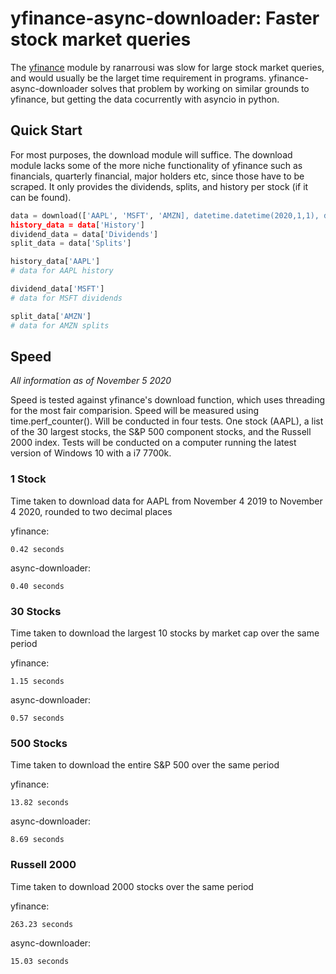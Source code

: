 # yfinance-async-downloader: Faster stock market queries
The [yfinance](https://github.com/ranaroussi/yfinance) module by ranarrousi was slow for large stock market queries, and would usually be the larget time requirement in programs. yfinance-async-downloader solves that problem by working on similar grounds to yfinance, but getting the data cocurrently with asyncio in python. 
## Quick Start
For most purposes, the download module will suffice. The download module lacks some of the more niche functionality of yfinance such as financials, quarterly financial, major holders etc, since those have to be scraped. It only provides the dividends, splits, and history per stock (if it can be found).

```python
data = download(['AAPL', 'MSFT', 'AMZN], datetime.datetime(2020,1,1), datetime.datetime.today(), '1d')
history_data = data['History']
dividend_data = data['Dividends']
split_data = data['Splits']

history_data['AAPL']
# data for AAPL history

dividend_data['MSFT']
# data for MSFT dividends

split_data['AMZN']
# data for AMZN splits
```
## Speed
*All information as of November 5 2020*

Speed is tested against yfinance's download function, which uses threading for the most fair comparision. Speed will be measured using time.perf_counter().
Will be conducted in four tests. One stock (AAPL), a list of the 30 largest stocks, the S&P 500 component stocks, and the Russell 2000 index. Tests will be conducted on a computer running the latest version of Windows 10 with a i7 7700k.

### 1 Stock
Time taken to download data for AAPL from November 4 2019 to November 4 2020, rounded to two decimal places

yfinance:
```
0.42 seconds
```
async-downloader:
```
0.40 seconds
```

### 30 Stocks
Time taken to download the largest 10 stocks by market cap over the same period

yfinance:
```
1.15 seconds
```
async-downloader:
```
0.57 seconds
```

### 500 Stocks
Time taken to download the entire S&P 500 over the same period

yfinance:
```
13.82 seconds
```
async-downloader:
```
8.69 seconds
```

### Russell 2000
Time taken to download 2000 stocks over the same period

yfinance:
```
263.23 seconds
```
async-downloader:
```
15.03 seconds
```
